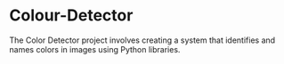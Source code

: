 # Colour-Detector
The Color Detector project involves creating a system that identifies and names colors in images using Python libraries. 
